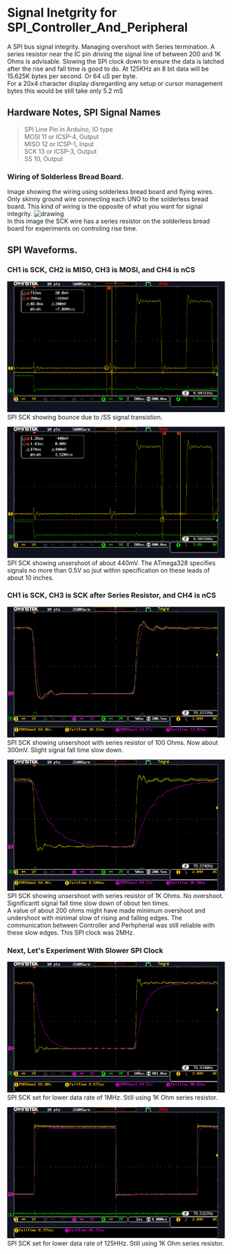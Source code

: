 # Signal Inetgrity for SPI_Controller_And_Peripheral
A SPI bus signal integrity. Managing overshoot with Series termination.
A series resistor near the IC pin driving the signal line of between 200 and 1K Ohms is advisable.
Slowing the SPI clock down to ensure the data is latched after the rise and fall time is good to do.
At 125KHz an 8 bit data will be 15.625K bytes per second. Or 64 uS per byte.  
For a 20x4 character display disregarding any setup or cursor management bytes this would be still take only 5.2 mS

## Hardware Notes, SPI Signal Names
>  SPI Line Pin in Arduino, IO type  
>  MOSI 11 or ICSP-4,  Output  
>  MISO 12 or ICSP-1, Input  
>  SCK 13 or ICSP-3, Output  
>  SS 10,  Output  

### Wiring of Solderless Bread Board.
Image showing the wiring using solderless bread board and flying wires. Only skinny ground wire connecting each UNO to the solderless bread board.
This kind of wiring is the opposite of what you want for signal integrity.
<img src="SPI_Wirring_20220525_075047.jpg" alt="drawing" width="200"/>  
In this image the SCK wire has a series resistor on the solderless bread board for experiments on controling rise time.  


## SPI Waveforms.  
### CH1 is SCK, CH2 is MISO, CH3 is MOSI, and CH4 is nCS
![ClockGroundBounce.png](ClockGroundBounce.png)  
SPI SCK showing bounce due to /SS signal transistion.  

![ClockUndershoot.png](ClockUndershoot.png)  
SPI SCK showing unsershoot of about 440mV.  The ATmega328 specifies signals no more than 0.5V so jsut within specification on these leads of about 10 inches.  

### CH1 is SCK, CH3 is SCK after Series Resistor, and CH4 is nCS
![ClockUndershoot100OhmsCH1CH3.png](ClockUndershoot100OhmsCH1CH3.png)  
SPI SCK showing unsershoot with series resistor of 100 Ohms. Now about 300mV.  Slight signal fall time slow down.

![ClockUndershoot1KOhmsCH1CH3.png](ClockUndershoot1KOhmsCH1CH3.png)  
SPI SCK showing unsershoot with series resistor of 1K Ohms. No overshoot.  Significantt signal fall time slow down of obout ten times.  
A value of about 200 ohms might have made minimum overshoot and undershoot with minimal slow of rising and falling edges.
The communication between Controller and Perhpherial was still reliable with these slow edges.
This SPI clock was 2MHz.

### Next, Let's Experiment With Slower SPI Clock  
![ClockUndershoot1KOhms_1MHzCLK_CH1CH3.png](ClockUndershoot1KOhms_1MHzCLK_CH1CH3.png)  
SPI SCK set for lower data rate of 1MHz. Still using 1K Ohm series resistor.

![ClockUndershoot1KOhms_125KCLK_CH1CH3.png](ClockUndershoot1KOhms_125KCLK_CH1CH3.png)  
SPI SCK set for lower data rate of 125HHz. Still using 1K Ohm series resistor.





  

